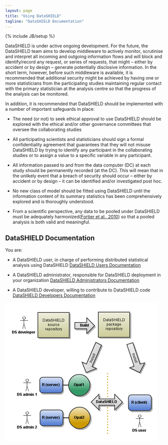 ```yaml
---
layout: page
title: "Using DataSHIELD"
tagline: "DataSHIELD Documentation"
---
```

{% include JB/setup %}

DataSHIELD is under active ongoing development. For the future, the DataSHIELD team aims to develop middleware to actively monitor, scrutinise and interpret all incoming and outgoing information flows and will block and identify/record any request, or series of requests, that might – either by accident or by design – generate potentially disclosive information. In the short term, however, before such middleware is available, it is recommended that additional security might be achieved by having one or more statisticians from the participating studies maintaining regular contact with the primary statistician at the analysis centre so that the progress of the analysis can be monitored.

In addition, it is recommended that DataSHIELD should be implemented with a number of important safeguards in place:

* The need (or not) to seek ethical approval to use DataSHIELD should be explored with the ethical and/or other governance committees that oversee the collaborating studies

* All participating scientists and statisticians should sign a formal confidentiality agreement that guarantees that they will not misuse DataSHIELD by trying to identify any participant in the collaborating studies or to assign a value to a specific variable in any participant.

* All information passed to and from the data computer (DC) at each study should be permanently recorded (at the DC). This will mean that in the unlikely event that a breach of security should occur – either by accident or by design – it can be identified and/or investigated post hoc.
* No new class of model should be fitted using DataSHIELD until the information content of its summary statistics has been comprehensively explored and is thoroughly understood.

* From a scientific perspective, any data to be pooled under DataSHIELD must be adequately harmonized([Fortier et al., 2010](/references)) so that a pooled analysis is both valid and meaningful.

## DataSHIELD Documentation

You are:

* A DataSHIELD user, in charge of performing distributed statistical analysis using DataSHIELD <a href="users.html" class="btn btn-primary">DataSHIELD Users Documentation</a>

* A DataSHIELD administrator, responsible for DataSHIELD deployment in your organization <a href="administrators.html" class="btn btn-primary">DataSHIELD Administrators Documentation</a>

* A DataSHIELD developer, willing to contribute to DataSHIELD code <a href="developers.html" class="btn btn-primary">DataSHIELD Developers Documentation</a>


![DataSHIELD Opal Set up](../images/datashield-setup.png "DataSHIELD Opal Set up")
